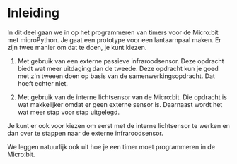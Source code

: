 # Inleiding

In dit deel gaan we in op het programmeren van timers voor de Micro:bit met microPython. 
Je gaat een prototype voor een lantaarnpaal maken. 
Er zijn twee manier om dat te doen, je kunt kiezen.

1. Met gebruik van een externe passieve infraroodsensor. Deze opdracht biedt wat meer uitdaging dan de tweede. Deze opdracht kun je goed met z'n tweeen doen op basis van de samenwerkingsopdracht. Dat hoeft echter niet.

2. Met gebruik van de interne lichtsensor van de Micro:bit. Die opdracht is wat makkelijker omdat er geen externe sensor is. Daarnaast wordt het wat meer stap voor stap uitgelegd.

Je kunt er ook voor kiezen om eerst met de interne lichtsensor te werken en dan over te stappen naar de externe infraroodsensor.

We leggen natuurlijk ook uit hoe je een timer moet programmeren in de Micro:bit.